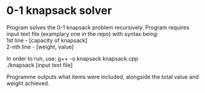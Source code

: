 # 0-1 knapsack solver
Program solves the 0-1 knapsack problem recursively. Program requires input text file (examplary one in the repo) with syntax being: </br>
1st line - [capacity of knapsack] </br>
2-nth line - [weight, value]

In order to run, use: 
g++ -o knapsack knapsack.cpp </br>
./knapsack [input text file]

Programme outputs what items were included, alongside the total value and weight achieved.
